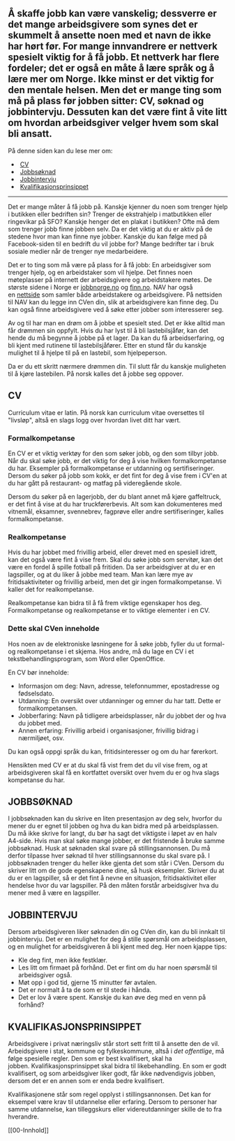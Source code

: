 Å skaffe jobb kan være vanskelig; dessverre er det mange arbeidsgivere som synes det er skummelt å ansette noen med et navn de ikke har hørt før. For mange innvandrere er nettverk spesielt viktig for å få jobb. Et nettverk har flere fordeler; det er også en måte å lære språk og å lære mer om Norge. Ikke minst er det viktig for den mentale helsen. Men det er mange ting som må på plass før jobben sitter: CV, søknad og jobbintervju. Dessuten kan det være fint å vite litt om hvordan arbeidsgiver velger hvem som skal bli ansatt.
---

På denne siden kan du lese mer om:

-    [CV](#cv)
-    [Jobbsøknad](#jobbsoknad)
-    [Jobbintervju](#jobbintervju)
-    [Kvalifikasjonsprinsippet](#kvalifikasjonsprinsippet)

---

Det er mange måter å få jobb på. Kanskje kjenner du noen som trenger hjelp i butikken eller bedriften sin? Trenger de ekstrahjelp i matbutikken eller ringevikar på SFO? Kanskje henger det en plakat i butikken? Ofte må dem som trenger jobb finne jobben selv. Da er det viktig at du er aktiv på de stedene hvor man kan finne nye jobber. Kanskje du kan følge med på Facebook-siden til en bedrift du vil jobbe for? Mange bedrifter tar i bruk sosiale medier når de trenger nye medarbeidere.

Det er to ting som må være på plass for å få jobb: En arbeidsgiver som trenger hjelp, og en arbeidstaker som vil hjelpe. Det finnes noen møteplasser på internett der arbeidsgivere og arbeidstakere møtes. De største sidene i Norge er [jobbnorge.no](https://jobbnorge.no/) og [finn.no](https://finn.no/). NAV har også en [nettside](https://arbeidsplassen.nav.no/) som samler både arbeidstakere og arbeidsgivere. På nettsiden til NAV kan du legge inn CVen din, slik at arbeidsgivere kan finne deg. Du kan også finne arbeidsgivere ved å søke etter jobber som interesserer seg.

Av og til har man en drøm om å jobbe et spesielt sted. Det er ikke alltid man får drømmen sin oppfylt. Hvis du har lyst til å bli lastebilsjåfør, kan det hende du må begynne å jobbe på et lager. Da kan du få arbeidserfaring, og bli kjent med rutinene til lastebilsjåfører. Etter en stund får du kanskje mulighet til å hjelpe til på en lastebil, som hjelpeperson.

Da er du ett skritt nærmere drømmen din. Til slutt får du kanskje muligheten til å kjøre lastebilen. På norsk kalles det å jobbe seg oppover.

## CV

Curriculum vitae er latin. På norsk kan curriculum vitae oversettes til "livsløp", altså en slags logg over hvordan livet ditt har vært.

### Formalkompetanse

En CV er et viktig verktøy for den som søker jobb, og den som tilbyr jobb. Når du skal søke jobb, er det viktig for deg å vise hvilken formalkompetanse du har. Eksempler på formalkompetanse er utdanning og sertifiseringer. Dersom du søker på jobb som kokk, er det fint for deg å vise frem i CV'en at du har gått på restaurant- og matfag på videregående skole.

Dersom du søker på en lagerjobb, der du blant annet må kjøre gaffeltruck, er det fint å vise at du har truckførerbevis. Alt som kan dokumenteres med vitnemål, eksamner, svennebrev, fagprøve eller andre sertifiseringer, kalles formalkompetanse.

### Realkompetanse

Hvis du har jobbet med frivillig arbeid, eller drevet med en spesiell idrett, kan det også være fint å vise frem. Skal du søke jobb som servitør, kan det være en fordel å spille fotball på fritiden. Da ser arbeidsgiver at du er en lagspiller, og at du liker å jobbe med team. Man kan lære mye av fritidsaktiviteter og frivillig arbeid, men det gir ingen formalkompetanse. Vi kaller det for realkompetanse. 

Realkompetanse kan bidra til å få frem viktige egenskaper hos deg. Formalkompetanse og realkompetanse er to viktige elementer i en CV.

### Dette skal CVen inneholde

Hos noen av de elektroniske løsningene for å søke jobb, fyller du ut formal- og realkompetanse i et skjema. Hos andre, må du lage en CV i et tekstbehandlingsprogram, som Word eller OpenOffice.

En CV bør inneholde:

-   Informasjon om deg: Navn, adresse, telefonnummer, epostadresse og fødselsdato.
-   Utdanning: En oversikt over utdanninger og emner du har tatt. Dette er formalkompetansen.
-   Jobberfaring: Navn på tidligere arbeidsplasser, når du jobbet der og hva du jobbet med.
-   Annen erfaring: Frivillig arbeid i organisasjoner, frivillig bidrag i nærmiljøet, osv.

Du kan også oppgi språk du kan, fritidsinteresser og om du har førerkort.

Hensikten med CV er at du skal få vist frem det du vil vise frem, og at arbeidsgiveren skal få en kortfattet oversikt over hvem du er og hva slags kompetanse du har.

## JOBBSØKNAD

I jobbsøknaden kan du skrive en liten presentasjon av deg selv, hvorfor du mener du er egnet til jobben og hva du kan bidra med på arbeidsplassen. Du må ikke skrive for langt, du bør ha sagt det viktigste i løpet av en halv A4-side. Hvis man skal søke mange jobber, er det fristende å bruke samme jobbsøknad. Husk at søknaden skal svare på stillingsannonsen. Du må derfor tilpasse hver søknad til hver stillingsannonse du skal svare på. I jobbsøknaden trenger du heller ikke gjenta det som står i CVen. Dersom du skriver litt om de gode egenskapene dine, så husk eksempler. Skriver du at du er en lagspiller, så er det fint å nevne en situasjon, fritidsaktivitet eller hendelse hvor du var lagspiller. På den måten forstår arbeidsgiver hva du mener med å være en lagspiller.

## JOBBINTERVJU

Dersom arbeidsgiveren liker søknaden din og CVen din, kan du bli innkalt til jobbintervju. Det er en mulighet for deg å stille spørsmål om arbeidsplassen, og en mulighet for arbeidsgiveren å bli kjent med deg. Her noen kjappe tips:

-   Kle deg fint, men ikke festklær.
-   Les litt om firmaet på forhånd. Det er fint om du har noen spørsmål til arbeidsgiver også.
-   Møt opp i god tid, gjerne 15 minutter før avtalen.
-   Det er normalt å ta de som er til stede i hånda.
-   Det er lov å være spent. Kanskje du kan øve deg med en venn på forhånd?

## KVALIFIKASJONSPRINSIPPET

Arbeidsgivere i privat næringsliv står stort sett fritt til å ansette den de vil. Arbeidsgivere i stat, kommune og fylkeskommune, altså i _det offentlige_, må følge spesielle regler. Den som er best kvalifisert, skal ha jobben. Kvalifikasjonsprinsippet skal bidra til likebehandling. En som er godt kvalifisert, og som arbeidsgiver liker godt, får ikke nødvendigvis jobben, dersom det er en annen som er enda bedre kvalifisert. 

Kvalifikasjonene står som regel opplyst i stillingsannonsen. Det kan for eksempel være krav til utdannelse eller erfaring. Dersom to personer har samme utdannelse, kan tilleggskurs eller videreutdanninger skille de to fra hverandre.

[[00-Innhold]]